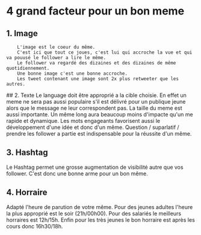 # 4 grand facteur pour un bon meme 
## 1. Image
        L'image est le coeur du même.
        C'est ici que tout ce joues, c'est lui qui accroche la vue et qui va pouusé le follower a lire le même.
        Le follower va regardé des dizaines et des dizaines de même quotidiennement. 
        Une bonne image c'est une bonne accroche.
        Les tweet contenant une image sont 2x plus retweeter que les autres.
        
## 2. Texte
        Le language doit être approprié a la cible choisie.
        En effet un meme ne sera pas aussi populaire s'il est délivré 
        pour un publique jeune alors que le message ne leur correspondent pas.
        La taille du meme est aussi importante.
        Un même long aura beaucoup moins d'impacte qu'un me rapide et dynamique.
        Les mots engageants favorisent aussi le développement d'une idée et donc d'un même.
Question / suparlatif / prendre les follower a partie est indispensable pour la réussite d'un même.

## 3. Hashtag
Le Hashtag permet une grosse augmentation de visibilité autre que vos follower.
C'est donc une bonne arme pour un bon même.

## 4. Horraire
Adapté l'heure de parution de votre même.
Pour des jeunes adultes l'heure la plus approprié est le soir (21h/00h00).
Pour des salariés le meilleurs horraires est 12h/15h.
Enfin pour les très jeunes le bon horraire est après les cours donc 16h30/18h.

